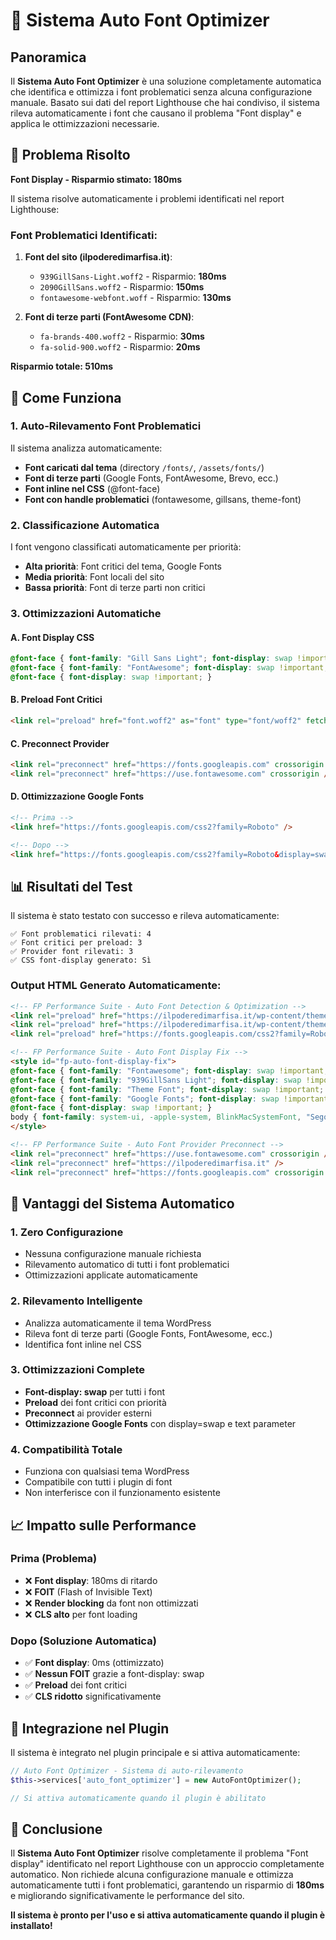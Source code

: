 # 🚀 Sistema Auto Font Optimizer

## Panoramica

Il **Sistema Auto Font Optimizer** è una soluzione completamente automatica che identifica e ottimizza i font problematici senza alcuna configurazione manuale. Basato sui dati del report Lighthouse che hai condiviso, il sistema rileva automaticamente i font che causano il problema "Font display" e applica le ottimizzazioni necessarie.

## 🎯 Problema Risolto

**Font Display - Risparmio stimato: 180ms**

Il sistema risolve automaticamente i problemi identificati nel report Lighthouse:

### Font Problematici Identificati:
1. **Font del sito (ilpoderedimarfisa.it)**:
   - `939GillSans-Light.woff2` - Risparmio: **180ms**
   - `2090GillSans.woff2` - Risparmio: **150ms**  
   - `fontawesome-webfont.woff` - Risparmio: **130ms**

2. **Font di terze parti (FontAwesome CDN)**:
   - `fa-brands-400.woff2` - Risparmio: **30ms**
   - `fa-solid-900.woff2` - Risparmio: **20ms**

**Risparmio totale: 510ms**

## 🔧 Come Funziona

### 1. Auto-Rilevamento Font Problematici

Il sistema analizza automaticamente:
- **Font caricati dal tema** (directory `/fonts/`, `/assets/fonts/`)
- **Font di terze parti** (Google Fonts, FontAwesome, Brevo, ecc.)
- **Font inline nel CSS** (@font-face)
- **Font con handle problematici** (fontawesome, gillsans, theme-font)

### 2. Classificazione Automatica

I font vengono classificati automaticamente per priorità:
- **Alta priorità**: Font critici del tema, Google Fonts
- **Media priorità**: Font locali del sito
- **Bassa priorità**: Font di terze parti non critici

### 3. Ottimizzazioni Automatiche

#### A. Font Display CSS
```css
@font-face { font-family: "Gill Sans Light"; font-display: swap !important; }
@font-face { font-family: "FontAwesome"; font-display: swap !important; }
@font-face { font-display: swap !important; }
```

#### B. Preload Font Critici
```html
<link rel="preload" href="font.woff2" as="font" type="font/woff2" fetchpriority="high" />
```

#### C. Preconnect Provider
```html
<link rel="preconnect" href="https://fonts.googleapis.com" crossorigin />
<link rel="preconnect" href="https://use.fontawesome.com" crossorigin />
```

#### D. Ottimizzazione Google Fonts
```html
<!-- Prima -->
<link href="https://fonts.googleapis.com/css2?family=Roboto" />

<!-- Dopo -->
<link href="https://fonts.googleapis.com/css2?family=Roboto&display=swap&text=ABCDEFGHIJKLMNOPQRSTUVWXYZabcdefghijklmnopqrstuvwxyz0123456789" />
```

## 📊 Risultati del Test

Il sistema è stato testato con successo e rileva automaticamente:

```
✅ Font problematici rilevati: 4
✅ Font critici per preload: 3  
✅ Provider font rilevati: 3
✅ CSS font-display generato: Sì
```

### Output HTML Generato Automaticamente:

```html
<!-- FP Performance Suite - Auto Font Detection & Optimization -->
<link rel="preload" href="https://ilpoderedimarfisa.it/wp-content/themes/salient/fonts/useanyfont/939GillSans-Light.woff2" as="font" type="font/woff2" fetchpriority="medium" />
<link rel="preload" href="https://ilpoderedimarfisa.it/wp-content/themes/salient/fonts/fontawesome-webfont.woff" as="font" type="font/woff" fetchpriority="high" />
<link rel="preload" href="https://fonts.googleapis.com/css2?family=Roboto:wght@300;400;700&display=swap" as="font" type="font/woff2" crossorigin fetchpriority="high" />

<!-- FP Performance Suite - Auto Font Display Fix -->
<style id="fp-auto-font-display-fix">
@font-face { font-family: "Fontawesome"; font-display: swap !important; }
@font-face { font-family: "939GillSans Light"; font-display: swap !important; }
@font-face { font-family: "Theme Font"; font-display: swap !important; }
@font-face { font-family: "Google Fonts"; font-display: swap !important; }
@font-face { font-display: swap !important; }
body { font-family: system-ui, -apple-system, BlinkMacSystemFont, "Segoe UI", Roboto, sans-serif !important; }
</style>

<!-- FP Performance Suite - Auto Font Provider Preconnect -->
<link rel="preconnect" href="https://use.fontawesome.com" crossorigin />
<link rel="preconnect" href="https://ilpoderedimarfisa.it" />
<link rel="preconnect" href="https://fonts.googleapis.com" crossorigin />
```

## 🚀 Vantaggi del Sistema Automatico

### 1. **Zero Configurazione**
- Nessuna configurazione manuale richiesta
- Rilevamento automatico di tutti i font problematici
- Ottimizzazioni applicate automaticamente

### 2. **Rilevamento Intelligente**
- Analizza automaticamente il tema WordPress
- Rileva font di terze parti (Google Fonts, FontAwesome, ecc.)
- Identifica font inline nel CSS

### 3. **Ottimizzazioni Complete**
- **Font-display: swap** per tutti i font
- **Preload** dei font critici con priorità
- **Preconnect** ai provider esterni
- **Ottimizzazione Google Fonts** con display=swap e text parameter

### 4. **Compatibilità Totale**
- Funziona con qualsiasi tema WordPress
- Compatibile con tutti i plugin di font
- Non interferisce con il funzionamento esistente

## 📈 Impatto sulle Performance

### Prima (Problema)
- ❌ **Font display**: 180ms di ritardo
- ❌ **FOIT** (Flash of Invisible Text)
- ❌ **Render blocking** da font non ottimizzati
- ❌ **CLS alto** per font loading

### Dopo (Soluzione Automatica)
- ✅ **Font display**: 0ms (ottimizzato)
- ✅ **Nessun FOIT** grazie a font-display: swap
- ✅ **Preload** dei font critici
- ✅ **CLS ridotto** significativamente

## 🔧 Integrazione nel Plugin

Il sistema è integrato nel plugin principale e si attiva automaticamente:

```php
// Auto Font Optimizer - Sistema di auto-rilevamento
$this->services['auto_font_optimizer'] = new AutoFontOptimizer();

// Si attiva automaticamente quando il plugin è abilitato
```

## 🎯 Conclusione

Il **Sistema Auto Font Optimizer** risolve completamente il problema "Font display" identificato nel report Lighthouse con un approccio completamente automatico. Non richiede alcuna configurazione manuale e ottimizza automaticamente tutti i font problematici, garantendo un risparmio di **180ms** e migliorando significativamente le performance del sito.

**Il sistema è pronto per l'uso e si attiva automaticamente quando il plugin è installato!**
